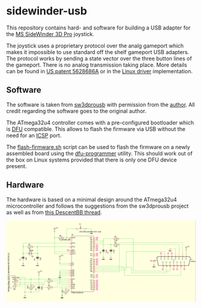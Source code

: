 # sidewinder-usb
This repository contains hard- and software for building a USB adapter for the
[MS SideWinder 3D Pro](https://en.wikipedia.org/wiki/Microsoft_SideWinder#3D_Pro) joystick.

The joystick uses a proprietary protocol over the analg gameport which makes it impossible to use
standard off the shelf gameport USB adapters. The protocol works by sending a state vector over the
three button lines of the gameport. There is no analog transmission taking place. More details can
be found in [US patent 5628686A](https://patents.google.com/patent/US5628686A/en) or in the [Linux
driver](https://github.com/torvalds/linux/blob/master/drivers/input/joystick/sidewinder.c)
implementation.

## Software
The software is taken from [sw3dprousb](https://code.google.com/archive/p/sw3dprousb) with
permission from the [author](detlef@gmail.com). All credit regarding the software goes to the
original author.

The ATmega32u4 controller comes with a pre-configured bootloader which is
[DFU](https://en.wikipedia.org/wiki/USB#Device_Firmware_Upgrade) compatible. This allows to flash
the firmware via USB without the need for an
[ICSP](https://en.wikipedia.org/wiki/In-system_programming) port.

The [flash-firmware.sh](../master/flash-firmware.sh) script can be used to flash the firmware
on a newly assembled board using the [dfu-programmer](https://dfu-programmer.github.io/) utility.
This should work out of the box on Linux systems provided that there is only one DFU device present.

## Hardware
The hardware is based on a minimal design around the ATmega32u4 microcontroller and follows the
suggestions from the sw3dprousb project as well as from
[this DescentBB thread](https://www.descentbb.net/viewtopic.php?t=15526).

![Schematic](/hardware/schematic.png)
